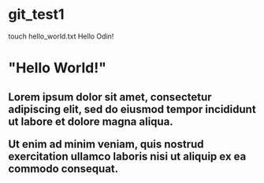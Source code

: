 # git_test1
touch hello_world.txt
Hello Odin!
<!DOCTYPE html>

<html lang="en">
  <head>
    <meta charset="UTF-8">
    <title>My First Webpage</title>
  </head>
  <body>
    <h1> "Hello World!"
    </h1>
    <h2> <body>
  <p1>Lorem ipsum dolor sit amet, consectetur adipiscing elit, sed do eiusmod tempor
  incididunt ut labore et dolore magna aliqua.</p1>

 <p2>  Ut enim ad minim veniam, quis nostrud exercitation ullamco laboris </p2>
  nisi ut aliquip ex ea commodo consequat.
</body>
 </h2>
  
  </body>
</html>

